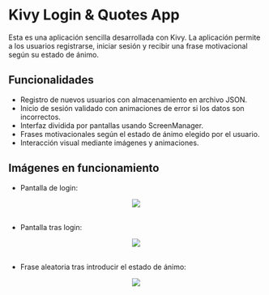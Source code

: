 # Kivy Login & Quotes App

Esta es una aplicación sencilla desarrollada con Kivy. La aplicación permite a los usuarios registrarse, iniciar sesión y recibir una frase motivacional según su estado de ánimo.


## Funcionalidades

- Registro de nuevos usuarios con almacenamiento en archivo JSON.
- Inicio de sesión validado con animaciones de error si los datos son incorrectos.
- Interfaz dividida por pantallas usando ScreenManager.
- Frases motivacionales según el estado de ánimo elegido por el usuario.
- Interacción visual mediante imágenes y animaciones.

## Imágenes en funcionamiento

- Pantalla de login:  
<div align="center">
  <img src="https://github.com/user-attachments/assets/d3184a04-8a56-4d8d-bdee-6f56242d58bf">
</div>

<br>

- Pantalla tras login:  
<div align="center">
  <img src="https://github.com/user-attachments/assets/2ee3b763-7083-4841-868c-93d36dec7efa">
</div>

<br>

- Frase aleatoria tras introducir el estado de ánimo:  
<div align="center">
  <img src="https://github.com/user-attachments/assets/eef4c80f-25ea-464a-9a0e-fe916ddfe2d7">
</div>
